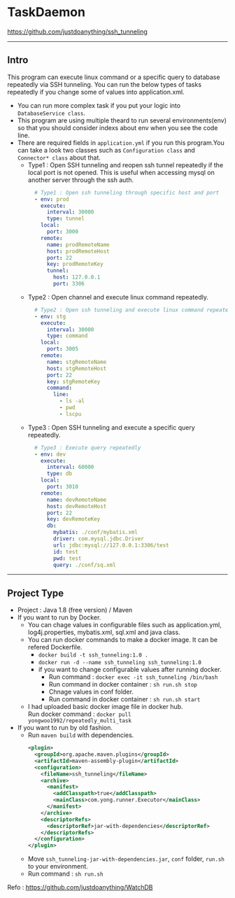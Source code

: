 # TaskDaemon
https://github.com/justdoanything/ssh_tunneling

---
## Intro
This program can execute linux command or a specific query to database repeatedly via SSH tunneling. 
You can run the below types of tasks repeatedly if you change some of values into application.xml.
  - You can run more complex task if you put your logic into `DatabaseService class`.
  - This program are using multiple theard to run several environments(env) so that you should consider indexs about env when you see the code line.
  - There are required fields in `application.yml` if you run this program.You can take a look two classes such as `Configuration class` and `Connector* class` about that.
    - Type1 : Open SSH tunneling and reopen ssh tunnel repeatedly if the local port is not opened. This is useful when accessing mysql on another server through the ssh auth.
      ```yml
        # Type1 : Open ssh tunneling through specific host and port
        - env: prod
          execute:
            interval: 30000
            type: tunnel 
          local:
            port: 3000
          remote:
            name: prodRemoteName
            host: prodRemoteHost
            port: 22
            key: prodRemoteKey
            tunnel: 
              host: 127.0.0.1
              port: 3306
      ```
    - Type2 : Open channel and execute linux command repeatedly.
      ```yml
        # Type2 : Open ssh tunneling and execute linux command repeatedly
        - env: stg
          execute:
            interval: 30000
            type: command
          local:
            port: 3005
          remote:
            name: stgRemoteName
            host: stgRemoteHost
            port: 22
            key: stgRemoteKey
            command:
              line:
                - ls -al
                - pwd
                - lscpu
      ```
    - Type3 : Open SSH tunneling and execute a specific query repeatedly.
      ```yml
        # Type3 : Execute query repeatedly
        - env: dev
          execute:
            interval: 60000
            type: db
          local:
            port: 3010
          remote:
            name: devRemoteName
            host: devRemoteHost
            port: 22
            key: devRemoteKey
            db: 
              mybatis: ./conf/mybatis.xml
              driver: com.mysql.jdbc.Driver
              url: jdbc:mysql://127.0.0.1:3306/test
              id: test
              pwd: test
              query: ./conf/sq.xml
      ```
---
## Project Type
- Project : Java 1.8 (free version) / Maven
- If you want to run by Docker.
  - You can chage values in configurable files such as application.yml, log4j.properties, mybatis.xml, sql.xml and java class.
  - You can run docker commands to make a docker image.
    It can be refered Dockerfile.
    - `docker build -t ssh_tunneling:1.0 .`
    - `docker run -d --name ssh_tunneling ssh_tunneling:1.0`
    - if you want to change configurable values after running docker.
      - Run command : `docker exec -it ssh_tunneling /bin/bash`
      - Run command in docker container : `sh run.sh stop`
      - Chnage values in conf folder.
      - Run command in docker container : `sh run.sh start`
  - I had uploaded basic docker image file in docker hub.\
    Run docker command : `docker pull yongwoo1992/repeatedly_multi_task`
- If you want to run by old fashion.
  - Run `maven build` with dependencies.
    ```xml
    <plugin>
      <groupId>org.apache.maven.plugins</groupId>
      <artifactId>maven-assembly-plugin</artifactId>
      <configuration>
        <fileName>ssh_tunneling</fileName>
        <archive>
          <manifest>
            <addClasspath>true</addClasspath>
            <mainClass>com.yong.runner.Executor</mainClass>
          </manifest>
        </archive>
        <descriptorRefs>
          <descriptorRef>jar-with-dependencies</descriptorRef>
        </descriptorRefs>
      </configuration>
    </plugin>
    ```
  - Move `ssh_tunneling-jar-with-dependencies.jar`, `conf` folder, `run.sh` to your environment.
  - Run command : `sh run.sh`

Refo : https://github.com/justdoanything/WatchDB
